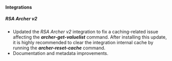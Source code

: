 
#### Integrations

##### RSA Archer v2

- Updated the *RSA Archer v2* integration to fix a caching-related issue affecting the ***archer-get-valuelist*** command. After installing this update, it is highly recommended to clear the integration internal cache by running the ***archer-reset-cache*** command.
- Documentation and metadata improvements.
